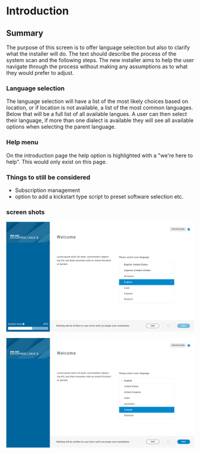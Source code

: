 # Introduction
## Summary

The purpose of this screen is to offer language selection but also to clarify what the installer will do. The text should describe the process of the system scan and the following steps. The new installer aims to help the user navigate through the process without making any assumptions as to what they would prefer to adjust.

### Language selection
The language selection will have a list of the most likely choices based on location, or if location is not available, a list of the most common languages. Below that will be a full list of all available langues. A user can then select their language, if more than one dialect is available they will see all available options when selecting the parent language.

### Help menu
On the introduction page the help option is highlighted with a "we're here to help". This would only exist on this page.

### Things to still be considered
- Subscription management
- option to add a kickstart type script to preset software selection etc.

### screen shots

![Welcome screen](assets/imgs/Welcome.jpg)

![Welcome screen](assets/imgs/Welcome-proceed.jpg)
